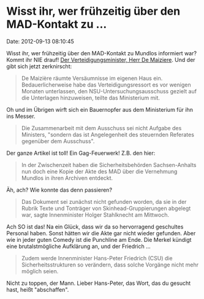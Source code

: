 Wisst ihr, wer frühzeitig über den MAD-Kontakt zu \...
======================================================

Date: 2012-09-13 08:10:45

Wisst ihr, wer frühzeitig über den MAD-Kontakt zu Mundlos informiert
war? Kommt ihr NIE drauf! [Der Verteidigungsminister, Herr De
Maiziere](http://www.zeit.de/politik/deutschland/2012-09/verteidigungsministerium-maiziere-nsu/komplettansicht).
Und der gibt sich jetzt zerknirscht:

> De Maizière räumte Versäumnisse im eigenen Haus ein.
> Bedauerlicherweise habe das Verteidigungsressort es vor wenigen
> Monaten unterlassen, den NSU-Untersuchungsausschuss gezielt auf die
> Unterlagen hinzuweisen, teilte das Ministerium mit.

Oh und im Übrigen wirft sich ein Bauernopfer aus dem Ministerium für ihn
ins Messer.

> Die Zusammenarbeit mit dem Ausschuss sei nicht Aufgabe des Ministers,
> \"sondern das ist Angelegenheit des steuernden Referates gegenüber dem
> Ausschuss\".

Der ganze Artikel ist toll! Ein Gag-Feuerwerk! Z.B. den hier:

> In der Zwischenzeit haben die Sicherheitsbehörden Sachsen-Anhalts nun
> doch eine Kopie der Akte des MAD über die Vernehmung Mundlos in ihren
> Archiven entdeckt.

Äh, ach? Wie konnte das denn passieren?

> Das Dokument sei zunächst nicht gefunden worden, da sie in der Rubrik
> Texte und Tonträger von Skinhead-Gruppierungen abgelegt war, sagte
> Innenminister Holger Stahlknecht am Mittwoch.

Ach SO ist das! Na ein Glück, dass wir da so hervorragend geschultes
Personal haben. Sonst hätten wir die Akte gar nicht wieder gefunden.
Aber wie in jeder guten Comedy ist die Punchline am Ende. Die Merkel
kündigt eine brutalstmögliche Aufklärung an, und der Friedrich \...

> Zudem werde Innenminister Hans-Peter Friedrich (CSU) die
> Sicherheitsstrukturen so verändern, dass solche Vorgänge nicht mehr
> möglich seien.

Nicht zu toppen, der Mann. Lieber Hans-Peter, das Wort, das du gesucht
hast, heißt \"abschaffen\".
